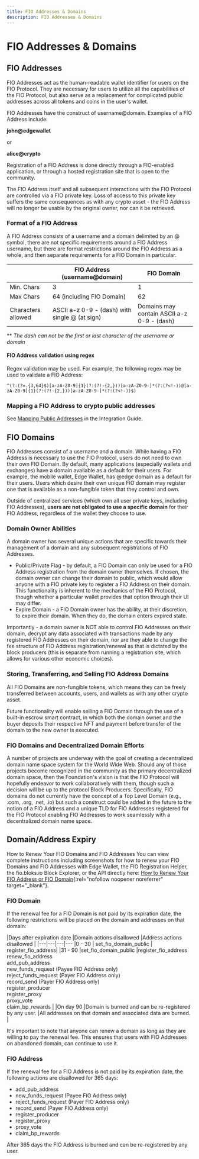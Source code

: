 ```yaml
---
title: FIO Addresses & Domains
description: FIO Addresses & Domains
---
```


# FIO Addresses & Domains

## FIO Addresses

FIO Addresses act as the human-readable wallet identifier for users on the FIO Protocol. They are necessary for users to utilize all the capabilities of the FIO Protocol, but also serve as a replacement for complicated public addresses across all tokens and coins in the user's wallet.

FIO Addresses have the construct of username@domain.  Examples of a FIO Address include:

**john@edgewallet**

or

**alice@crypto**

Registration of a FIO Address is done directly through a FIO-enabled application, or through a hosted registration site that is open to the community.

The FIO Address itself and all subsequent interactions with the FIO Protocol are controlled via a FIO private key. Loss of access to this private key suffers the same consequences as with any crypto asset - the FIO Address will no longer be usable by the original owner, nor can it be retrieved.

### Format of a FIO Address

A FIO Address consists of a username and a domain delimited by an @ symbol, there are not specific requirements around a FIO Address username, but there are format restrictions around the FIO Address as a whole, and then separate requirements for a FIO Domain in particular.

| |FIO Address (username@domain) |FIO Domain |
|---|---|---|
|Min. Chars | 3 | 1 |
|Max Chars | 64 (including FIO Domain) | 62 |
|Characters allowed	|ASCII a-z 0-9 - (dash) with single @ (at sign) |Domains may contain ASCII a-z 0-9 - (dash) |

** *The dash can not be the first or last character of the username or domain* 

#### FIO Address validation using regex

Regex validation may be used. For example, the following regex may be used to validate a FIO Address: 

`^(?:(?=.{3,64}$)[a-zA-Z0-9]{1}(?:(?!-{2,}))[a-zA-Z0-9-]*(?:(?<!-))@[a-zA-Z0-9]{1}(?:(?!-{2,}))[a-zA-Z0-9-]*(?:(?<!-))$)`

### Mapping a FIO Address to crypto public addresses

See [Mapping Public Addresses](/docs/how-to/mapping) in the Integration Guide.

## FIO Domains

FIO Addresses consist of a username and a domain. While having a FIO Address is necessary to use the FIO Protocol, users do not need to own their own FIO Domain. By default, many applications (especially wallets and exchanges) have a domain available as a default for their users. For example, the mobile wallet, Edge Wallet, has @edge domain as a default for their users.  Users which desire their own unique FIO domain may register one that is available as a non-fungible token that they control and own.  

Outside of centralized services (which own all user private keys, including FIO Addresses), **users are not obligated to use a specific domain** for their FIO Address, regardless of the wallet they choose to use.

### Domain Owner Abilities

A domain owner has several unique actions that are specific towards their management of a domain and any subsequent registrations of FIO Addresses.

* Public/Private Flag - by default, a FIO Domain can only be used for a FIO Address registration from the domain owner themselves. If chosen, the domain owner can change their domain to public, which would allow anyone with a FIO private key to register a FIO Address on their domain. This functionality is inherent to the mechanics of the FIO Protocol, though whether a particular wallet provides that option through their UI may differ.
* Expire Domain - a FIO Domain owner has the ability, at their discretion, to expire their domain. When they do, the domain enters expired state. 

Importantly - a domain owner is NOT able to control FIO Addresses on their domain, decrypt any data associated with transactions made by any registered FIO Addresses on their domain, nor are they able to change the fee structure of FIO Address registration/renewal as that is dictated by the block producers (this is separate from running a registration site, which allows for various other economic choices).

### Storing, Transferring, and Selling FIO Address Domains

All FIO Domains are non-fungible tokens, which means they can be freely transferred between accounts, users, and wallets as with any other crypto asset.

Future functionality will enable selling a FIO Domain through the use of a built-in escrow smart contract, in which both the domain owner and the buyer deposits their respective NFT and payment before transfer of the domain to the new owner is executed.

### FIO Domains and Decentralized Domain Efforts

A number of projects are underway with the goal of creating a decentralized domain name space system for the World Wide Web.  Should any of those projects become recognized in the community as the primary decentralized domain space, then the Foundation's vision is that the FIO Protocol will hopefully endeavor to work collaboratively with them, though such a decision will be up to the protocol Block Producers.  Specifically, FIO domains do not currently have the concept of a Top Level Domain (e.g., .com, .org, .net, .io) but such a construct could be added in the future to the notion of a FIO Address and a unique TLD for FIO Addresses registered for the FIO Protocol enabling FIO Addresses to work seamlessly with a decentralized domain name space. 

## Domain/Address Expiry

How to Renew Your FIO Domains and FIO Addresses
You can view complete instructions including screenshots for how to renew your FIO Domains and FIO Addresses with Edge Wallet, the FIO Registration Helper, the fio.bloks.io Block Explorer, or the API directly here: [How to Renew Your FIO Address or FIO Domain](https://peakd.com/fio/@fioprotocol/how-to-renew-your-fio-address-or-fio-domain){:rel="nofollow noopener noreferrer" target="_blank"}.

### FIO Domain

If the renewal fee for a FIO Domain is not paid by its expiration date, the following restrictions will be placed on the domain and addresses on that domain:

|Days after expiration date |Domain actions disallowed |Address actions disallowed |
|---|---|---|---
|0 - 30 | set_fio_domain_public | register_fio_address|
|31 - 90 |set_fio_domain_public |register_fio_address <br> renew_fio_address <br> add_pub_address <br> new_funds_request (Payee FIO Address only) <br> reject_funds_request (Payer FIO Address only) <br> record_send (Payer FIO Address only) <br> register_producer <br> register_proxy <br> proxy_vote <br> claim_bp_rewards |
|On day 90 |Domain is burned and can be re-registered by any user. |All addresses on that domain and associated data are burned. |

It's important to note that anyone can renew a domain as long as they are willing to pay the renewal fee. This ensures that users with FIO Addresses on abandoned domain, can continue to use it. 

### FIO Address

If the renewal fee for a FIO Address is not paid by its expiration date, the following actions are disallowed for 365 days:
* add_pub_address
* new_funds_request (Payee FIO Address only)
* reject_funds_request (Payer FIO Address only)
* record_send (Payer FIO Address only)
* register_producer
* register_proxy
* proxy_vote
* claim_bp_rewards

After 365 days the FIO Address is burned and can be re-registered by any user.
